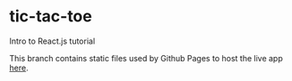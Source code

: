 # tic-tac-toe
Intro to React.js tutorial

This branch contains static files used by Github Pages to host the live app [here](https://chaserobertson.github.io/tic-tac-toe).
